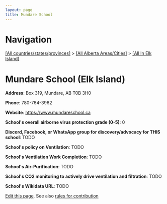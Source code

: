 ```yaml
---
layout: page
title: Mundare School
---
```

# Navigation

[[All countries/states/provinces]](../../..) > [[All Alberta Areas/Cities]](../..) > [[All In Elk Island]](..)

# Mundare School (Elk Island)

**Address**: Box 319, Mundare, AB T0B 3H0

**Phone**: 780-764-3962

**Website**: <https://www.mundareschool.ca>

**School's overall airborne virus protection grade (0-5)**: 0

**Discord, Facebook, or WhatsApp group for discovery/advocacy for THIS school**: TODO

**School's policy on Ventilation**: TODO

**School's Ventilation Work Completion**: TODO

**School's Air-Purification**: TODO

**School's CO2 monitoring to actively drive ventilation and filtration**: TODO

**School's Wikidata URL**: TODO


[Edit this page](https://github.com/ventilate-schools/AB/edit/main/./Elk_Island/Mundare_School.md). See also [rules for contribution](../../../contribution-rules/)